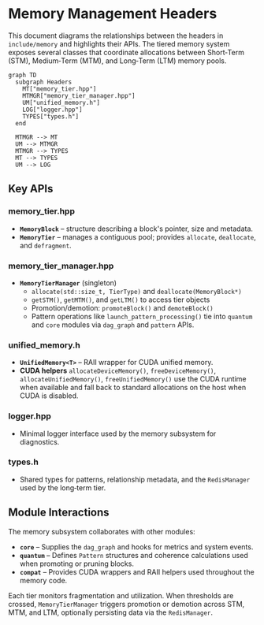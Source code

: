 # Memory Management Headers

This document diagrams the relationships between the headers in `include/memory` and highlights their APIs. The tiered memory system exposes several classes that coordinate allocations between Short‑Term (STM), Medium‑Term (MTM), and Long‑Term (LTM) memory pools.

```mermaid
graph TD
  subgraph Headers
    MT["memory_tier.hpp"]
    MTMGR["memory_tier_manager.hpp"]
    UM["unified_memory.h"]
    LOG["logger.hpp"]
    TYPES["types.h"]
  end

  MTMGR --> MT
  UM --> MTMGR
  MTMGR --> TYPES
  MT --> TYPES
  UM --> LOG
```

## Key APIs

### memory_tier.hpp
- **`MemoryBlock`** – structure describing a block's pointer, size and metadata.
- **`MemoryTier`** – manages a contiguous pool; provides `allocate`, `deallocate`, and `defragment`.

### memory_tier_manager.hpp
- **`MemoryTierManager`** (singleton)
  - `allocate(std::size_t, TierType)` and `deallocate(MemoryBlock*)`
  - `getSTM()`, `getMTM()`, and `getLTM()` to access tier objects
  - Promotion/demotion: `promoteBlock()` and `demoteBlock()`
  - Pattern operations like `launch_pattern_processing()` tie into `quantum` and `core` modules via `dag_graph` and `pattern` APIs.

### unified_memory.h
- **`UnifiedMemory<T>`** – RAII wrapper for CUDA unified memory.
- **CUDA helpers** `allocateDeviceMemory()`, `freeDeviceMemory()`, `allocateUnifiedMemory()`, `freeUnifiedMemory()` use the CUDA runtime when available and fall back to standard allocations on the host when CUDA is disabled.

### logger.hpp
- Minimal logger interface used by the memory subsystem for diagnostics.

### types.h
- Shared types for patterns, relationship metadata, and the `RedisManager` used by the long‑term tier.

## Module Interactions

The memory subsystem collaborates with other modules:

- **`core`** – Supplies the `dag_graph` and hooks for metrics and system events.
- **`quantum`** – Defines `Pattern` structures and coherence calculations used when promoting or pruning blocks.
- **`compat`** – Provides CUDA wrappers and RAII helpers used throughout the memory code.

Each tier monitors fragmentation and utilization. When thresholds are crossed, `MemoryTierManager` triggers promotion or demotion across STM, MTM, and LTM, optionally persisting data via the `RedisManager`.
